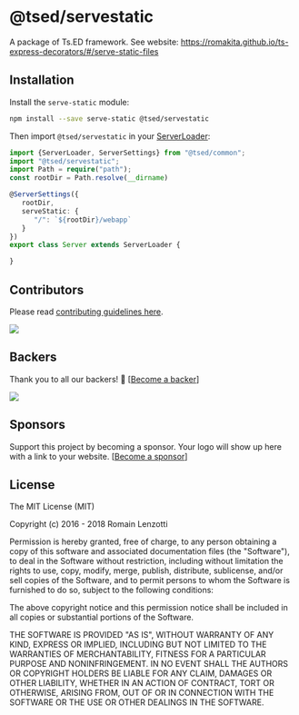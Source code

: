 # @tsed/servestatic

A package of Ts.ED framework. See website: https://romakita.github.io/ts-express-decorators/#/serve-static-files

## Installation

Install the `serve-static` module:

```bash
npm install --save serve-static @tsed/servestatic
```

Then import `@tsed/servestatic` in your [ServerLoader](api/common/server/serverloader.md):

```typescript
import {ServerLoader, ServerSettings} from "@tsed/common";
import "@tsed/servestatic";
import Path = require("path");
const rootDir = Path.resolve(__dirname)

@ServerSettings({
   rootDir,
   serveStatic: {
      "/": `${rootDir}/webapp`
   }
})
export class Server extends ServerLoader {

}
```

## Contributors
Please read [contributing guidelines here](./CONTRIBUTING.md).

<a href="https://github.com/romakita/ts-express-decorators/graphs/contributors"><img src="https://opencollective.com/tsed/contributors.svg?width=890" /></a>


## Backers

Thank you to all our backers! 🙏 [[Become a backer](https://opencollective.com/tsed#backer)]

<a href="https://opencollective.com/tsed#backers" target="_blank"><img src="https://opencollective.com/tsed/tiers/backer.svg?width=890"></a>


## Sponsors

Support this project by becoming a sponsor. Your logo will show up here with a link to your website. [[Become a sponsor](https://opencollective.com/tsed#sponsor)]

## License

The MIT License (MIT)

Copyright (c) 2016 - 2018 Romain Lenzotti

Permission is hereby granted, free of charge, to any person obtaining a copy of this software and associated documentation files (the "Software"), to deal in the Software without restriction, including without limitation the rights to use, copy, modify, merge, publish, distribute, sublicense, and/or sell copies of the Software, and to permit persons to whom the Software is furnished to do so, subject to the following conditions:

The above copyright notice and this permission notice shall be included in all copies or substantial portions of the Software.

THE SOFTWARE IS PROVIDED "AS IS", WITHOUT WARRANTY OF ANY KIND, EXPRESS OR IMPLIED, INCLUDING BUT NOT LIMITED TO THE WARRANTIES OF MERCHANTABILITY, FITNESS FOR A PARTICULAR PURPOSE AND NONINFRINGEMENT. IN NO EVENT SHALL THE AUTHORS OR COPYRIGHT HOLDERS BE LIABLE FOR ANY CLAIM, DAMAGES OR OTHER LIABILITY, WHETHER IN AN ACTION OF CONTRACT, TORT OR OTHERWISE, ARISING FROM, OUT OF OR IN CONNECTION WITH THE SOFTWARE OR THE USE OR OTHER DEALINGS IN THE SOFTWARE.
